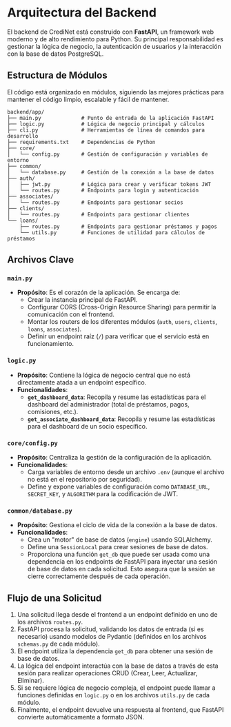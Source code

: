 # Arquitectura del Backend

El backend de CrediNet está construido con **FastAPI**, un framework web moderno y de alto rendimiento para Python. Su principal responsabilidad es gestionar la lógica de negocio, la autenticación de usuarios y la interacción con la base de datos PostgreSQL.

## Estructura de Módulos

El código está organizado en módulos, siguiendo las mejores prácticas para mantener el código limpio, escalable y fácil de mantener.

```
backend/app/
├── main.py             # Punto de entrada de la aplicación FastAPI
├── logic.py            # Lógica de negocio principal y cálculos
├── cli.py              # Herramientas de línea de comandos para desarrollo
├── requirements.txt    # Dependencias de Python
├── core/
│   └── config.py       # Gestión de configuración y variables de entorno
├── common/
│   └── database.py     # Gestión de la conexión a la base de datos
├── auth/
│   ├── jwt.py          # Lógica para crear y verificar tokens JWT
│   └── routes.py       # Endpoints para login y autenticación
├── associates/
│   └── routes.py       # Endpoints para gestionar socios
├── clients/
│   └── routes.py       # Endpoints para gestionar clientes
└── loans/
    ├── routes.py       # Endpoints para gestionar préstamos y pagos
    └── utils.py        # Funciones de utilidad para cálculos de préstamos
```

## Archivos Clave

### `main.py`

- **Propósito**: Es el corazón de la aplicación. Se encarga de:
  - Crear la instancia principal de FastAPI.
  - Configurar CORS (Cross-Origin Resource Sharing) para permitir la comunicación con el frontend.
  - Montar los routers de los diferentes módulos (`auth`, `users`, `clients`, `loans`, `associates`).
  - Definir un endpoint raíz (`/`) para verificar que el servicio está en funcionamiento.

### `logic.py`

- **Propósito**: Contiene la lógica de negocio central que no está directamente atada a un endpoint específico.
- **Funcionalidades**:
  - **`get_dashboard_data`**: Recopila y resume las estadísticas para el dashboard del administrador (total de préstamos, pagos, comisiones, etc.).
  - **`get_associate_dashboard_data`**: Recopila y resume las estadísticas para el dashboard de un socio específico.

### `core/config.py`

- **Propósito**: Centraliza la gestión de la configuración de la aplicación.
- **Funcionalidades**:
  - Carga variables de entorno desde un archivo `.env` (aunque el archivo no está en el repositorio por seguridad).
  - Define y expone variables de configuración como `DATABASE_URL`, `SECRET_KEY`, y `ALGORITHM` para la codificación de JWT.

### `common/database.py`

- **Propósito**: Gestiona el ciclo de vida de la conexión a la base de datos.
- **Funcionalidades**:
  - Crea un "motor" de base de datos (`engine`) usando SQLAlchemy.
  - Define una `SessionLocal` para crear sesiones de base de datos.
  - Proporciona una función `get_db` que puede ser usada como una dependencia en los endpoints de FastAPI para inyectar una sesión de base de datos en cada solicitud. Esto asegura que la sesión se cierre correctamente después de cada operación.

## Flujo de una Solicitud

1.  Una solicitud llega desde el frontend a un endpoint definido en uno de los archivos `routes.py`.
2.  FastAPI procesa la solicitud, validando los datos de entrada (si es necesario) usando modelos de Pydantic (definidos en los archivos `schemas.py` de cada módulo).
3.  El endpoint utiliza la dependencia `get_db` para obtener una sesión de base de datos.
4.  La lógica del endpoint interactúa con la base de datos a través de esta sesión para realizar operaciones CRUD (Crear, Leer, Actualizar, Eliminar).
5.  Si se requiere lógica de negocio compleja, el endpoint puede llamar a funciones definidas en `logic.py` o en los archivos `utils.py` de cada módulo.
6.  Finalmente, el endpoint devuelve una respuesta al frontend, que FastAPI convierte automáticamente a formato JSON.
